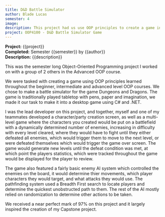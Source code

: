 ```yaml
---
title: D&D Battle Simulator
author: Blade Lucas
semester: 4
image: 
description: This project had us use OOP principles to create a game in C# and .NET.
project: OOP4100 - D&D Battle Simulator Game
---
```

**Project:** {{project}}  
**Completed:** Semester {{semester}} by {{author}}  
**Description:** {{description}}

This was the semester long Object-Oriented Programming project I worked on with a group of 2 others in the Advanced OOP course. 

We were tasked with creating a game using OOP principles learned throughout the beginner, intermediate and advanced level OOP courses. We chose to make a battle simulator for the game Dungeons and Dragons. The game is traditionally played tabletop with pens, paper and imagination, we made it our task to make it into a desktop game using C# and .NET.

I was the lead developer on this project, and together, myself and one of my teammates developed a character/party creation screen, as well as a multi-level game where the characters you created would be put on a battlefield with a dynamically determined number of enemies, increasing in difficulty with every level cleared, where they would have to fight until they either defeated all enemies, which would trigger them to move to the next level, or were defeated themselves which would trigger the game over screen. The game would generate new levels until the defeat condition was met, at which point the players statistics, which were tracked throughout the game would be displayed for the player to review.

The game also featured a fairly basic enemy AI system which controlled the enemies on the board, it would determine thier movements, which player characters they would target, and what attacks they would use. The pathfinding system used a Breadth First search to locate players and determine the quickest unobstructed path to them. The rest of the AI mostly relied on randomization to determine other actions to be taken.

We received a near perfect mark of 97% on this project and it largely inspired the creation of my Capstone project.